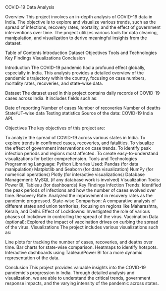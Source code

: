 COVID-19 Data Analysis


Overview
This project involves an in-depth analysis of COVID-19 data in India. The objective is to explore and visualize various trends, such as the spread of infections, recovery rates, mortality, and the effect of government interventions over time. The project utilizes various tools for data cleaning, manipulation, and visualization to derive meaningful insights from the dataset.

Table of Contents
Introduction
Dataset
Objectives
Tools and Technologies
Key Findings
Visualizations
Conclusion


Introduction
The COVID-19 pandemic had a profound effect globally, especially in India. This analysis provides a detailed overview of the pandemic's trajectory within the country, focusing on case numbers, mortality rates, recoveries, and state-wise data.

Dataset
The dataset used in this project contains daily records of COVID-19 cases across India. It includes fields such as:

Date of reporting
Number of cases
Number of recoveries
Number of deaths
State/UT-wise data
Testing statistics
Source of the data: COVID-19 India API.

Objectives
The key objectives of this project are:

To analyze the spread of COVID-19 across various states in India.
To explore trends in confirmed cases, recoveries, and fatalities.
To visualize the effect of government interventions on case trends.
To identify peak infection periods and regions most affected.
To create easy-to-understand visualizations for better comprehension.
Tools and Technologies
Programming Language: Python
Libraries Used:
Pandas (for data manipulation)
Matplotlib and Seaborn (for data visualization)
NumPy (for numerical operations)
Plotly (for interactive visualizations)
Database Management: MySQL (if any database work is involved)
Visualization Tools: Power BI, Tableau (for dashboards)
Key Findings
Infection Trends: Identified the peak periods of infections and how the number of cases evolved over time.
Recovery Rate: Analyzed the improvement in recovery rates as the pandemic progressed.
State-wise Comparison: A comparative analysis of different states and union territories, focusing on regions like Maharashtra, Kerala, and Delhi.
Effect of Lockdowns: Investigated the role of various phases of lockdown in controlling the spread of the virus.
Vaccination Data (optional): Explored the impact of vaccination drives on curbing the spread of the virus.
Visualizations
The project includes various visualizations such as:

Line plots for tracking the number of cases, recoveries, and deaths over time.
Bar charts for state-wise comparison.
Heatmaps to identify hotspots.
Interactive dashboards using Tableau/Power BI for a more dynamic representation of the data.

Conclusion
This project provides valuable insights into the COVID-19 pandemic's progression in India. Through detailed analysis and visualization, we are able to understand the critical trends, government response impacts, and the varying intensity of the pandemic across states.

